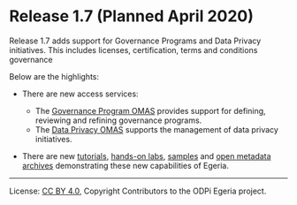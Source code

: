 <!-- SPDX-License-Identifier: CC-BY-4.0 -->
<!-- Copyright Contributors to the ODPi Egeria project. -->

# Release 1.7 (Planned April 2020)

Release 1.7 adds support for Governance Programs and Data Privacy initiatives.
This includes licenses, certification, terms and conditions governance

Below are the highlights:

* There are new access services:
   * The [Governance Program OMAS](../open-metadata-implementation/access-services/governance-program) provides support for defining, reviewing and refining governance programs.
   * The [Data Privacy OMAS](../open-metadata-implementation/access-services/data-privacy) supports the management of data privacy initiatives.

* There are new [tutorials](../open-metadata-resources/open-metadata-tutorials),
  [hands-on labs](../open-metadata-resources/open-metadata-labs),
  [samples](../open-metadata-resources/open-metadata-samples) and
  [open metadata archives](../open-metadata-resources/open-metadata-archives) demonstrating
  these new capabilities of Egeria.
   
----
License: [CC BY 4.0](https://creativecommons.org/licenses/by/4.0/),
Copyright Contributors to the ODPi Egeria project.